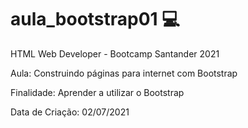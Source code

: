 # aula_bootstrap01 :computer:



HTML Web Developer - Bootcamp Santander 2021

Aula: Construindo páginas para internet com Bootstrap

Finalidade: Aprender a utilizar o Bootstrap

Data de Criação: 02/07/2021



